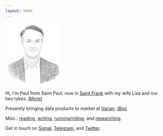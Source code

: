 ```yaml
---
layout: home
---
```


<!-- Google Tag Manager (noscript) -->
<noscript><iframe src="https://www.googletagmanager.com/ns.html?id=GTM-MMZNFRB"
height="0" width="0" style="display:none;visibility:hidden"></iframe></noscript>
<!-- End Google Tag Manager (noscript) -->

<img src="/assets/og/pmb.sketch.png" width="35%" height="35%">

Hi, I'm Paul from Saint Paul; now in [Saint Frank](/places/) with my wife Lisa and our two tykes. [(More)](/infobox/)

Presently bringing data products to market at <a href="https://varian.com" target="_blank">Varian</a>. [(Bio)](/bio/)

Misc.: [reading](/books/), [writing](/blog/), <a href="https://www.strava.com/athletes/berenzino" target="_blank">running/riding</a>, and [researching](/learning/).

Get in touch on <a href="https://signal.org" target="_blank">Signal</a>, <a href="https://t.me/berensp" target="_blank">Telegram</a>, and <a href="https://twitter.com/berensp" target="_blank">Twitter</a>.
